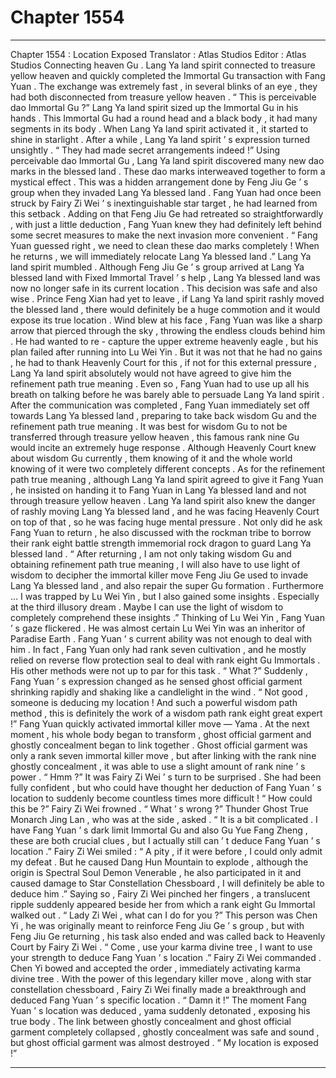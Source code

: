 
# Chapter 1554


---

Chapter 1554 : Location Exposed
Translator :
Atlas Studios
Editor :
Atlas Studios
Connecting heaven Gu .
Lang Ya land spirit connected to treasure yellow heaven and quickly completed the Immortal Gu transaction with Fang Yuan .
The exchange was extremely fast , in several blinks of an eye , they had both disconnected from treasure yellow heaven .
“ This is perceivable dao Immortal Gu ?” Lang Ya land spirit sized up the Immortal Gu in his hands .
This Immortal Gu had a round head and a black body , it had many segments in its body . When Lang Ya land spirit activated it , it started to shine in starlight .
After a while , Lang Ya land spirit ’ s expression turned unsightly .
“ They had made secret arrangements indeed !”
Using perceivable dao Immortal Gu , Lang Ya land spirit discovered many new dao marks in the blessed land . These dao marks interweaved together to form a mystical effect .
This was a hidden arrangement done by Feng Jiu Ge ’ s group when they invaded Lang Ya blessed land .
Fang Yuan had once been struck by Fairy Zi Wei ’ s inextinguishable star target , he had learned from this setback . Adding on that Feng Jiu Ge had retreated so straightforwardly , with just a little deduction , Fang Yuan knew they had definitely left behind some secret measures to make the next invasion more convenient .
“ Fang Yuan guessed right , we need to clean these dao marks completely ! When he returns , we will immediately relocate Lang Ya blessed land .”
Lang Ya land spirit mumbled .
Although Feng Jiu Ge ’ s group arrived at Lang Ya blessed land with Fixed Immortal Travel ’ s help , Lang Ya blessed land was now no longer safe in its current location .
This decision was safe and also wise .
Prince Feng Xian had yet to leave , if Lang Ya land spirit rashly moved the blessed land , there would definitely be a huge commotion and it would expose its true location .
Wind blew at his face , Fang Yuan was like a sharp arrow that pierced through the sky , throwing the endless clouds behind him .
He had wanted to re - capture the upper extreme heavenly eagle , but his plan failed after running into Lu Wei Yin . But it was not that he had no gains , he had to thank Heavenly Court for this , if not for this external pressure , Lang Ya land spirit absolutely would not have agreed to give him the refinement path true meaning .
Even so , Fang Yuan had to use up all his breath on talking before he was barely able to persuade Lang Ya land spirit .
After the communication was completed , Fang Yuan immediately set off towards Lang Ya blessed land , preparing to take back wisdom Gu and the refinement path true meaning .
It was best for wisdom Gu to not be transferred through treasure yellow heaven , this famous rank nine Gu would incite an extremely huge response .
Although Heavenly Court knew about wisdom Gu currently , them knowing of it and the whole world knowing of it were two completely different concepts .
As for the refinement path true meaning , although Lang Ya land spirit agreed to give it Fang Yuan , he insisted on handing it to Fang Yuan in Lang Ya blessed land and not through treasure yellow heaven .
Lang Ya land spirit also knew the danger of rashly moving Lang Ya blessed land , and he was facing Heavenly Court on top of that , so he was facing huge mental pressure .
Not only did he ask Fang Yuan to return , he also discussed with the rockman tribe to borrow their rank eight battle strength immemorial rock dragon to guard Lang Ya blessed land .
“ After returning , I am not only taking wisdom Gu and obtaining refinement path true meaning , I will also have to use light of wisdom to decipher the immortal killer move Feng Jiu Ge used to invade Lang Ya blessed land , and also repair the super Gu formation . Furthermore … I was trapped by Lu Wei Yin , but I also gained some insights . Especially at the third illusory dream . Maybe I can use the light of wisdom to completely comprehend these insights .”
Thinking of Lu Wei Yin , Fang Yuan ’ s gaze flickered .
He was almost certain Lu Wei Yin was an inheritor of Paradise Earth . Fang Yuan ’ s current ability was not enough to deal with him .
In fact , Fang Yuan only had rank seven cultivation , and he mostly relied on reverse flow protection seal to deal with rank eight Gu Immortals . His other methods were not up to par for this task .
“ What ?” Suddenly , Fang Yuan ’ s expression changed as he sensed ghost official garment shrinking rapidly and shaking like a candlelight in the wind .
“ Not good , someone is deducing my location ! And such a powerful wisdom path method , this is definitely the work of a wisdom path rank eight great expert !”
Fang Yuan quickly activated immortal killer move — Yama .
At the next moment , his whole body began to transform , ghost official garment and ghostly concealment began to link together .
Ghost official garment was only a rank seven immortal killer move , but after linking with the rank nine ghostly concealment , it was able to use a slight amount of rank nine ’ s power .
“ Hmm ?” It was Fairy Zi Wei ’ s turn to be surprised .
She had been fully confident , but who could have thought her deduction of Fang Yuan ’ s location to suddenly become countless times more difficult !
“ How could this be ?” Fairy Zi Wei frowned .
“ What ’ s wrong ?” Thunder Ghost True Monarch Jing Lan , who was at the side , asked .
“ It is a bit complicated . I have Fang Yuan ’ s dark limit Immortal Gu and also Gu Yue Fang Zheng , these are both crucial clues , but I actually still can ’ t deduce Fang Yuan ’ s location .” Fairy Zi Wei smiled : “ A pity , if it were before , I could only admit my defeat . But he caused Dang Hun Mountain to explode , although the origin is Spectral Soul Demon Venerable , he also participated in it and caused damage to Star Constellation Chessboard , I will definitely be able to deduce him .”
Saying so , Fairy Zi Wei pinched her fingers , a translucent ripple suddenly appeared beside her from which a rank eight Gu Immortal walked out .
“ Lady Zi Wei , what can I do for you ?” This person was Chen Yi , he was originally meant to reinforce Feng Jiu Ge ’ s group , but with Feng Jiu Ge returning , his task also ended and was called back to Heavenly Court by Fairy Zi Wei .
“ Come , use your karma divine tree , I want to use your strength to deduce Fang Yuan ’ s location .” Fairy Zi Wei commanded .
Chen Yi bowed and accepted the order , immediately activating karma divine tree .
With the power of this legendary killer move , along with star constellation chessboard , Fairy Zi Wei finally made a breakthrough and deduced Fang Yuan ’ s specific location .
“ Damn it !” The moment Fang Yuan ’ s location was deduced , yama suddenly detonated , exposing his true body .
The link between ghostly concealment and ghost official garment completely collapsed , ghostly concealment was safe and sound , but ghost official garment was almost destroyed .
“ My location is exposed !”

---

